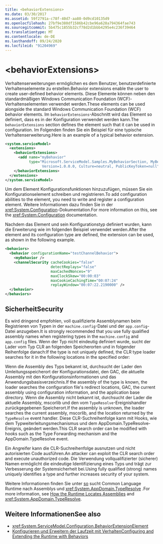 ```yaml
---
title: <behaviorExtensions>
ms.date: 03/30/2017
ms.assetid: 59f2791a-c78f-40d7-aa80-0d9cd10135d9
ms.openlocfilehash: 27bf9e380df1586b42cbe96a628a794364fae743
ms.sourcegitcommit: 5b475c1855b32cf78d2d1bbb4295e4c236f39464
ms.translationtype: MT
ms.contentlocale: de-DE
ms.lasthandoff: 09/24/2020
ms.locfileid: "91204969"
---
```

# \<behaviorExtensions>

<span data-ttu-id="b80f7-101">Verhaltenserweiterungen ermöglichen es dem Benutzer, benutzerdefinierte Verhaltenselemente zu erstellen.</span><span class="sxs-lookup"><span data-stu-id="b80f7-101">Behavior extensions enable the user to create user-defined behavior elements.</span></span> <span data-ttu-id="b80f7-102">Diese Elemente können neben den standardmäßigen Windows Communication Foundation (WCF)-Verhaltenselementen verwendet werden.</span><span class="sxs-lookup"><span data-stu-id="b80f7-102">These elements can be used alongside the standard Windows Communication Foundation (WCF) behavior elements.</span></span> <span data-ttu-id="b80f7-103">Im `behaviorExtensions`-Abschnitt wird das Element so definiert, dass es in der Konfiguration verwendet werden kann.</span><span class="sxs-lookup"><span data-stu-id="b80f7-103">The `behaviorExtensions` section defines the element such that it can be used in configuration.</span></span> <span data-ttu-id="b80f7-104">Im Folgenden finden Sie ein Beispiel für eine typische Verhaltenserweiterung.</span><span class="sxs-lookup"><span data-stu-id="b80f7-104">Here is an example of a typical behavior extension.</span></span>  
  
```xml  
<system.serviceModel>
  <extensions>
    <behaviorExtensions>
      <add name="myBehavior"
           type="Microsoft.ServiceModel.Samples.MyBehaviorSection, MyBehavior,
                 Version=1.0.0.0, Culture=neutral, PublicKeyToken=null" />
    </behaviorExtensions>
  </extensions>
</system.serviceModel>
```  
  
 <span data-ttu-id="b80f7-105">Um dem Element Konfigurationsfunktionen hinzuzufügen, müssen Sie ein Konfigurationselement schreiben und registrieren.</span><span class="sxs-lookup"><span data-stu-id="b80f7-105">To add configuration abilities to the element, you need to write and register a configuration element.</span></span> <span data-ttu-id="b80f7-106">Weitere Informationen dazu finden Sie in der <xref:System.Configuration>-Dokumentation.</span><span class="sxs-lookup"><span data-stu-id="b80f7-106">For more information on this, see the <xref:System.Configuration> documentation.</span></span>  
  
 <span data-ttu-id="b80f7-107">Nachdem das Element und sein Konfigurationstyp definiert wurden, kann die Erweiterung wie im folgenden Beispiel verwendet werden.</span><span class="sxs-lookup"><span data-stu-id="b80f7-107">After the element and its configuration type are defined, the extension can be used, as shown in the following example.</span></span>  
  
```xml  
<behaviors>
  <behavior configurationName="testChannelBehavior">
    <myBehavior />
    <channelSecurity cacheCookies="false"
                     detectReplays="false"
                     maxCachedNonces="9"
                     maxClockSkew="00:00:03"
                     maxCookieCachingTime="00:07:24"
                     replayWindow="00:07:22.2190000" />
  </behavior>
</behaviors>
```  
  
## <a name="security"></a><span data-ttu-id="b80f7-108">Sicherheit</span><span class="sxs-lookup"><span data-stu-id="b80f7-108">Security</span></span>  

 <span data-ttu-id="b80f7-109">Es wird dringend empfohlen, voll qualifizierte Assemblynamen beim Registrieren von Typen in der `machine.config`-Datei und der `app.config`-Datei anzugeben.</span><span class="sxs-lookup"><span data-stu-id="b80f7-109">It is strongly recommended that you use fully qualified assembly names when registering types in the `machine.config` and `app.config` files.</span></span> <span data-ttu-id="b80f7-110">Wenn der Typ nicht eindeutig definiert wurde, sucht der Lader vom Typ CLR an folgenden Speicherorten und in folgender Reihenfolge danach:</span><span class="sxs-lookup"><span data-stu-id="b80f7-110">If the type is not uniquely defined, the CLR type loader searches for it in the following locations in the specified order:</span></span>  
  
 <span data-ttu-id="b80f7-111">Wenn die Assembly des Typs bekannt ist, durchsucht der Lader den Umleitungsspeicherort der Konfigurationsdatei, den GAC, die aktuelle Assembly mit den Konfigurationsinformationen und das Anwendungsbasisverzeichnis.</span><span class="sxs-lookup"><span data-stu-id="b80f7-111">If the assembly of the type is known, the loader searches the configuration file's redirect locations, GAC, the current assembly using configuration information, and the application base directory.</span></span> <span data-ttu-id="b80f7-112">Wenn die Assembly nicht bekannt ist, durchsucht der Lader die aktuelle Assembly, mscorlib und den vom `TypeResolve`-Ereignishandler zurückgegebenen Speicherort.</span><span class="sxs-lookup"><span data-stu-id="b80f7-112">If the assembly is unknown, the loader searches the current assembly, mscorlib, and the location returned by the `TypeResolve` event handler.</span></span> <span data-ttu-id="b80f7-113">Diese CLR-Suchreihenfolge kann mit Hooks, wie dem Typweiterleitungsmechanismus und dem AppDomain.TypeResolve-Ereignis, geändert werden.</span><span class="sxs-lookup"><span data-stu-id="b80f7-113">This CLR search order can be modified with hooks such as the Type Forwarding mechanism and the AppDomain.TypeResolve event.</span></span>  
  
 <span data-ttu-id="b80f7-114">Ein Angreifer kann die CLR-Suchreihenfolge ausnutzen und nicht autorisierten Code ausführen.</span><span class="sxs-lookup"><span data-stu-id="b80f7-114">An attacker can exploit the CLR search order and execute unauthorized code.</span></span> <span data-ttu-id="b80f7-115">Die Verwendung vollqualifizierter (sicherer) Namen ermöglicht die eindeutige Identifizierung eines Typs und trägt zur Verbesserung der Systemsicherheit bei.</span><span class="sxs-lookup"><span data-stu-id="b80f7-115">Using fully qualified (strong) names uniquely identifies a type and further increases security of your system.</span></span>  
  
 <span data-ttu-id="b80f7-116">Weitere Informationen finden Sie unter [so](../../../deployment/how-the-runtime-locates-assemblies.md) sucht Common Language Runtime nach Assemblys und <xref:System.AppDomain.TypeResolve> .</span><span class="sxs-lookup"><span data-stu-id="b80f7-116">For more information, see [How the Runtime Locates Assemblies](../../../deployment/how-the-runtime-locates-assemblies.md) and <xref:System.AppDomain.TypeResolve>.</span></span>  
  
## <a name="see-also"></a><span data-ttu-id="b80f7-117">Weitere Informationen</span><span class="sxs-lookup"><span data-stu-id="b80f7-117">See also</span></span>

- <xref:System.ServiceModel.Configuration.BehaviorExtensionElement>
- [<span data-ttu-id="b80f7-118">Konfigurieren und Erweitern der Laufzeit mit Verhalten</span><span class="sxs-lookup"><span data-stu-id="b80f7-118">Configuring and Extending the Runtime with Behaviors</span></span>](../../../wcf/extending/configuring-and-extending-the-runtime-with-behaviors.md)
